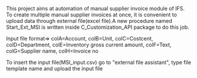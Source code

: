 This project aims at automation of manual supplier invoice module of IFS. To create multiple manual supplier invoices at once, it is convenient to upload data
through external file(excel file).A new procedure named Start_Ext_MSI is written inside C_Customization_API package to do this job.

Input file format=> colA=Account, colB=Unit, colC=Costcent, colD=Department, colE=Inventory gross current amount, colF=Text, colG=Supplier name, colH=Invoice no

To insert the input file(MSI_input.csv) go to "external file assistant", type file template name and upload the input file
